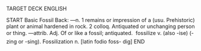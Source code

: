TARGET DECK
ENGLISH

START
Basic
Fossil
Back: —n. 1 remains or impression of a (usu. Prehistoric) plant or animal hardened in rock. 2 colloq. Antiquated or unchanging person or thing. —attrib. Adj. Of or like a fossil; antiquated.  fossilize v. (also -ise) (-zing or -sing). Fossilization n. [latin fodio foss- dig]
END
